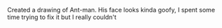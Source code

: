Created a drawing of Ant-man. His face looks kinda goofy, I spent some time trying to fix it but I really couldn't
